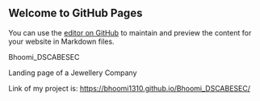 ## Welcome to GitHub Pages

You can use the [editor on GitHub](https://github.com/bhoomi1310/Bhoomi_DSCABESEC/edit/master/README.md) to maintain and preview the content for your website in Markdown files.

Bhoomi_DSCABESEC

Landing page of a Jewellery Company

Link of my project is: 
https://bhoomi1310.github.io/Bhoomi_DSCABESEC/
